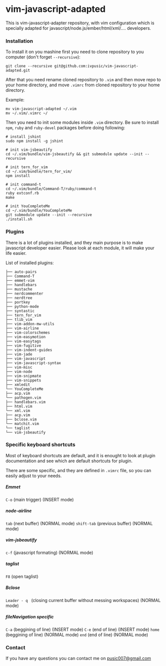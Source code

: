 vim-javascript-adapted
=========

This is vim-javascript-adapter repository, with vim configuration which is specially adapted for javascript/node.js/ember/html/xml/.... developers.

### Installation

To install it on you mashine first you need to clone repository to you computer (don't forget ``--recursive``):
```
git clone --recursive git@github.com:ivpusic/vim-javascript-adapted.git
```

After that you need rename cloned repository to ``.vim`` and then move repo to your home directory, and move ``.vimrc`` from cloned repository to your home directory.

Example:
```
mv vim-javascript-adapted ~/.vim
mv ~/.vim/.vimrc ~/
```

Then you need to init some modules inside ``.vim`` directory. Be sure to install ``npm``, ``ruby`` and ``ruby-devel`` packages before doing following:

```
# install jshint
sudo npm install -g jshint

# init vim-jsbeautify
cd ~/.vim/bundle/vim-jsbeautify && git submodule update --init --recursive

# init tern_for_vim
cd ~/.vim/bundle/tern_for_vim/
npm install

# init command-t
cd ~/.vim/bundle/Command-T/ruby/command-t
ruby extconf.rb
make

# init YouCompleteMe
cd ~/.vim/bundle/YouCompleteMe
git submodule update --init --recursive
./install.sh
```

### Plugins

There is a lot of plugins installed, and they main purpose is to make javascript developer easier.
Please look at each module, it will make your life easier.

List of installed plugins:
```
├── auto-pairs
├── Command-T
├── emmet-vim
├── handlebars
├── mustache
├── nerdcommenter
├── nerdtree
├── portkey
├── python-mode
├── syntastic
├── tern_for_vim
├── tlib_vim
├── vim-addon-mw-utils
├── vim-airline
├── vim-colorschemes
├── vim-easymotion
├── vim-easytags
├── vim-fugitive
├── vim-indent-guides
├── vim-jade
├── vim-javascript
├── vim-javascript-syntax
├── vim-misc
├── vim-node
├── vim-snipmate
├── vim-snippets
├── xmledit
└── YouCompleteMe
├── acp.vim
└── pathogen.vim
├── handlebars.vim
├── html.vim
└── xml.vim
├── acp.vim
├── bclose.vim
└── matchit.vim
└── taglist
└── vim-jsbeautify

```

### Specific keyboard shortcuts

Most of keyboard shortcuts are default, and it is enought to look at plugin documentation and see which are default shortcuts for plugin.

There are some specific, and they are defined in ``.vimrc`` file, so you can easily adjust to your needs.

##### Emmet
``C-o`` (main trigger) (INSERT mode)

##### node-airline
``tab`` (next buffer) (NORMAL mode)
``shift-tab`` (previous buffer) (NORMAL mode)

##### vim-jsbeautify
``c-f`` (javascript formating) (NORMAL mode)

##### taglist
``F8`` (open taglist)

##### Bclose
``Leader - q `` (closing current buffer without messing workspaces) (NORMAL mode)

##### fileNavigation specific
``C-a`` (beggining of line) (INSERT mode)
``C-e`` (end of line) (INSERT mode)
``home`` (beggining of line) (NORMAL mode)
``end`` (end of line) (NORMAL mode)

### Contact

If you have any questions you can contact me on pusic007@gmail.com
